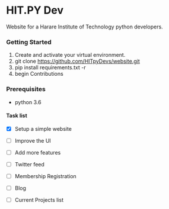 # HIT.PY Dev
Website for a Harare Institute of Technology python developers.


### Getting Started

1. Create and activate your virtual environment.
2. git clone https://github.com/HITpyDevs/website.git
3. pip install requirements.txt -r
4. begin Contributions

### Prerequisites

* python 3.6

#### Task list

- [x] Setup a simple website
- [ ] Improve the UI
- [ ] Add more features
- [ ] Twitter feed
- [ ] Membership Registration
- [ ] Blog
- [ ] Current Projects list

 
